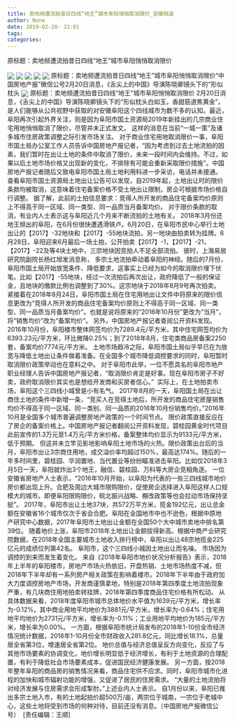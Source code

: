 ```yaml
---
title: 卖地频遭流拍昔日四线“地王”城市阜阳悄悄取消限价_安徽频道
author: None
date: 2019-02-20- 21:01
tags: 
categories: 
---
```

原标题：卖地频遭流拍昔日四线“地王”城市阜阳悄悄取消限价
<!-- more -->
                
<img align="center" border="0" src="http://p2.ifengimg.com/a/2019_08/c562272f62fc36c_size87_w500_h333.jpg" />
                
<img align="center" border="0" src="http://p0.ifengimg.com/a/2019_08/352e20a6c875b75_size53_w553_h202.jpg" />
            
<img align="center" border="0" src="http://p0.ifengimg.com/a/2019_08/945408204243ffa_size149_w1080_h387.jpg" />
<img align="center" border="0" src="http://p3.ifengimg.com/a/2019_08/4b63a3d8d027f33_size42_w552_h294.jpg" />
<img align="center" border="0" src="http://p1.ifengimg.com/a/2019_08/a10c783a25a5951_size145_w1080_h572.jpg" />
原标题：卖地频遭流拍昔日四线“地王”城市阜阳悄悄取消限价“中国房地产报”微信公号2月20日消息，《舌尖上的中国》导演陈晓卿镜头下的“形似枕头
<img align="center" border="0" src="http://p2.ifengimg.com/a/2016/0810/204c433878d5cf9size1_w16_h16.png" />
原标题：卖地频遭流拍昔日四线“地王”城市阜阳悄悄取消限价
2月20日消息，《舌尖上的中国》导演陈晓卿镜头下的“形似枕头白如玉，香甜筋道焦黄金”，是人们能够从公共视野中获取的对安徽阜阳这个四线城市为数不多的认知。最近，阜阳再次引起外界关注，则是因为阜阳市国土资源局2019年新挂出的几宗商业住宅用地悄悄取消了限价，尽管并未正式发文。
这样的消息在当前“一城一策”及诸多城市住房政策调整之际引发市场关注。
对于商业住宅用地取消限价一事，阜阳市国土局办公室工作人员告诉中国房地产报记者，“因为考虑到过去土地流拍的因素，我们暂时在出让土地的条件中取消了限价，未来一段时间内会维持。不过，如果以后土地市场价格又出现新的变化，不排除有可能会重新采取限价措施”。中国房地产报记者随后又致电阜阳市国土局土地利用科进一步采访，电话并未接通。
查看阜阳市国土资源局土地出让公告可以发现，自2019年起，土地出让时的限价条款均被取消，这意味着住宅备案价格不受土地出让限制，房企可根据市场价格自行调整。
据了解，此前的土拍信息要求：竞得人所开发的商品住宅备案均价原则上不得高于同一区域、同一类型、同一品质当月备案均价。
对于限价条款的取消，有业内人士表示这与阜阳近几个月来不断流拍的土地有关。
2018年3月份还地王频出的阜阳，在6月份很快遭遇滑铁卢。6月20日，在阜阳市民中心举行土地出让的【2017】-32地块和【2017】-55地块流拍，另一地块由拍卖转为挂牌。6月28日，阜阳迎来6月最后一场土拍，公开拍卖【2017】-1，【2017】-21，【2017】-22及等4块土地中，三宗地块因竞拍人不足全部流拍。
彼时，上海易居研究院副院长杨红旭发消息称，
多宗土地流拍牵动着阜阳的神经。随后的7月份，阜阳市国土局开始放宽条件、降低要求，这事实上已经为如今的取消限价埋下伏笔。比如【2017】-55地块，经过一次流拍后再次出让，政府降低了一般的保证金，且地块的缴款比例也调整到了30%。这宗地块于2018年8月9号再次拍卖。
紧接着在2018年8月24日，阜阳市国土局在住宅用地出让文件中将原来的限价信息更改为“竞得人所开发的商品住宅备案均价原则上不得高于同一区域、同一类型、同一品质当月备案均价”。也就是说将原来的“2016年10月份”更改为“当月”，将“销售均价”改为“备案均价”。
另外，中国房地产报记者查阅公开资料发现。2016年10月份，阜阳楼市整体网签均价为7289.4元/平方米，其中住宅网签均价为6393.23元/平方米，环比微降0.25%；到了2018年8月，住宅类商品房备案2250套，备案均价7774元/平方米。
土地市场趋冷之际，阜阳市国土局似乎早已在为放宽与降低土地出让条件做着准备。在全国多个城市降低调控要求的同时，阜阳暂时取消限价政策举动也在意料之中。
对于阜阳市此举，一位不愿具名的阜阳市地产职业经理人告诉中国房地产报记者，“取消限价肯定是好事。现在阜阳市房子不好卖，政府取消限价其实也是想给开发商和买房者信心。” 
实际上，在土地拍卖市场，阜阳这个三四线小城曾是小有名气。
2017年8月的一天，阜阳国土局在出让商住土地的条件中新增一条，“竞买人在竞得土地后，所开发的商品住宅房屋销售均价不得高于同一区域、同一类别、同一品质的2016年10月份销售均价。”2016年10月是全国多个城市普遍调整房地产政策的一个时间节点。
限价政策直接反应在了房企的备案价格上。中国房地产报记者翻阅公开资料发现，碧桂园黄金时代项目此前宣传的1.3万元至1.4万元/平方米价格，备案整体均价显示为9133元/平方米，低于预期。
但这并未立竿见影地影响阜阳土地市场的火热。限价政策出台后的当月，阜阳市出让3宗商住用地，成交溢价率均超过150%，最高达174%。随后的一年多时间里，碧桂园、华润置地、当代置业等纷纷瞄准进击阜阳。比如仅2018年3月5日一天，阜阳就炸出3个地王，融信、碧桂园、万科等大房企竞相角逐。
一位安徽省房地产人士表示，“2016年10月开始，以阜阳为代表的一些三四线城市地价房价都出现上升。合肥及周边大城市限购限价，促使房企选择进入阜阳这样人口规模大的城市。即便阜阳限购限价，皖北振兴战略、棚改政策等也会拉动市场保持坚挺”。
2017年，阜阳市出让土地37块，共572万平方米，揽金192亿元，出让总金额在安徽省16个城市仅次于省会合肥。阜阳在全国地市中也不逊色，根据中原地产研究中心数据，2017年阜阳市土地出让金额在全国50个大中城市卖地中排名第39位。
随着地价上涨，阜阳市2018年土地出让金额拔得新高。根据中商产业研究院数据，在2018年全国主要城市土地收入排行榜中，阜阳以出让48宗地揽金225亿元的成绩位列第42名。
阜阳市，这个三四线小城因土地出让而名噪。
市场因为调控的到来而发生着变化。
来自《2018年阜阳市地价状况分析报告》表示，2018年上半年的阜阳楼市，房地产市场火热依旧，开盘热销、土地市场热度不减，但2018年下半年却有一系列房产相关政策在影响着楼市。2018年下半年由于政府加大力度调控房地产市场，开发商谨慎拿地，特别是2018年第四季度土地流拍现象严重，有几块商住用地拍卖转挂牌，2018年第四季度商品住宅价格有所松动。
从具体数据来看，2018年度阜阳市城市总体地价水平值为1639元/平方米，增长率为-0.12%，其中商业用地平均地价为3881元/平方米，增长率为-0.64%；住宅用地平均地价为2731元/平方米，增长率为-0.11%；工业用地平均地价为185元/平方米，增长率为0.00%。
一方面，根据阜阳市统计局发布的2018年1-10份全市经济情况统计数据，2018年1-10月份全市财政收入281.8亿元，同比增长18.1%，总量居全省第3位，增速居全省第2位。
地价总值与经济总值呈反方向变化，反应了与其他市场要素的协调变化，地价增长明显低于经济增长，有利于土地资源的合理配置，有利于降低社会市场要素成本，促进国民经济健康发展。
另一方面，按2018年整年阜阳的商品房的销售情况来看，商品住宅供不应求。同时，阜阳市城市化进程的加快和城市辐射功能的增强，又促进了居民的住房需求。
“大量的土地流拍将对经济发展与住房需求会形成掣肘。”上述业内人士表示。
自1月份以来，阜阳已推出多宗土地入市，有的土地起拍价超500万/亩，两宗位于城南，一宗位于老城中心，这些土地将受到市场的何种对待，目前还没有消息。（中国房地产报微信公号） 
[责任编辑：王顺]
            
